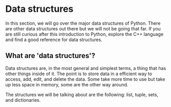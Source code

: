 # Data structures

In this section, we will go over the major data structures of Python. There are other data structures out there but we will not be going that far. If you are still curious after this introduction to Python, explore the C++ language and find a good reference for data structures.

## What are 'data structures'?

Data structures are, in the most general and simplest terms, a thing that has other things inside of it. The point is to store data in a efficient way to access, add, edit, and delete the data. Some take more time to use but take up less space in memory, some are the other way around.

The structures we will be talking about are the following: list, tuple, sets, and dictionaries.
